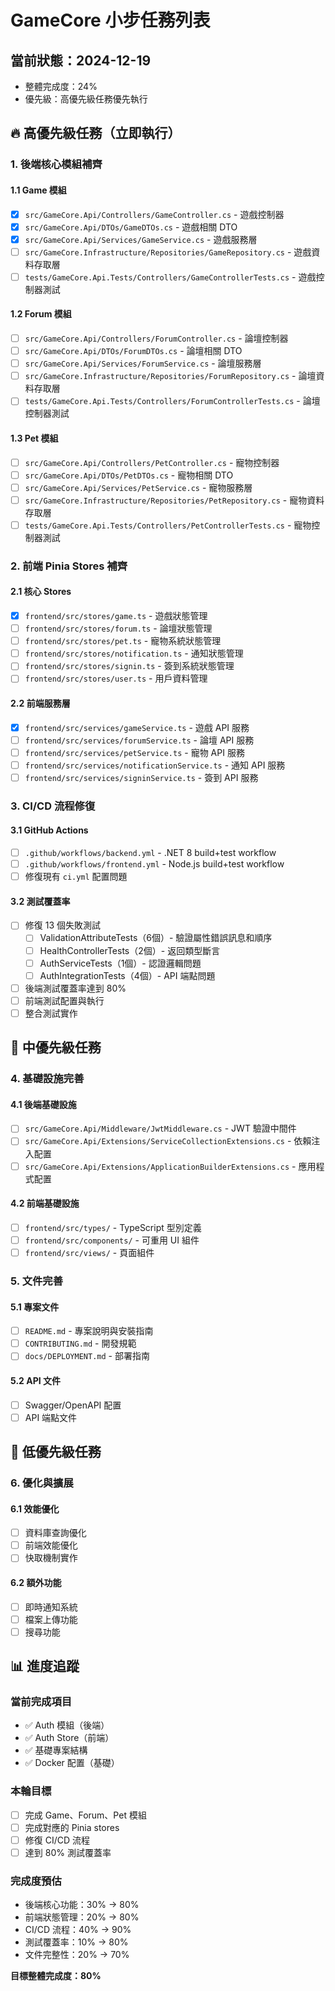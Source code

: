 # GameCore 小步任務列表

## 當前狀態：2024-12-19
- 整體完成度：24%
- 優先級：高優先級任務優先執行

## 🔥 高優先級任務（立即執行）

### 1. 後端核心模組補齊

#### 1.1 Game 模組
- [x] `src/GameCore.Api/Controllers/GameController.cs` - 遊戲控制器
- [x] `src/GameCore.Api/DTOs/GameDTOs.cs` - 遊戲相關 DTO
- [x] `src/GameCore.Api/Services/GameService.cs` - 遊戲服務層
- [ ] `src/GameCore.Infrastructure/Repositories/GameRepository.cs` - 遊戲資料存取層
- [ ] `tests/GameCore.Api.Tests/Controllers/GameControllerTests.cs` - 遊戲控制器測試

#### 1.2 Forum 模組
- [ ] `src/GameCore.Api/Controllers/ForumController.cs` - 論壇控制器
- [ ] `src/GameCore.Api/DTOs/ForumDTOs.cs` - 論壇相關 DTO
- [ ] `src/GameCore.Api/Services/ForumService.cs` - 論壇服務層
- [ ] `src/GameCore.Infrastructure/Repositories/ForumRepository.cs` - 論壇資料存取層
- [ ] `tests/GameCore.Api.Tests/Controllers/ForumControllerTests.cs` - 論壇控制器測試

#### 1.3 Pet 模組
- [ ] `src/GameCore.Api/Controllers/PetController.cs` - 寵物控制器
- [ ] `src/GameCore.Api/DTOs/PetDTOs.cs` - 寵物相關 DTO
- [ ] `src/GameCore.Api/Services/PetService.cs` - 寵物服務層
- [ ] `src/GameCore.Infrastructure/Repositories/PetRepository.cs` - 寵物資料存取層
- [ ] `tests/GameCore.Api.Tests/Controllers/PetControllerTests.cs` - 寵物控制器測試

### 2. 前端 Pinia Stores 補齊

#### 2.1 核心 Stores
- [x] `frontend/src/stores/game.ts` - 遊戲狀態管理
- [ ] `frontend/src/stores/forum.ts` - 論壇狀態管理
- [ ] `frontend/src/stores/pet.ts` - 寵物系統狀態管理
- [ ] `frontend/src/stores/notification.ts` - 通知狀態管理
- [ ] `frontend/src/stores/signin.ts` - 簽到系統狀態管理
- [ ] `frontend/src/stores/user.ts` - 用戶資料管理

#### 2.2 前端服務層
- [x] `frontend/src/services/gameService.ts` - 遊戲 API 服務
- [ ] `frontend/src/services/forumService.ts` - 論壇 API 服務
- [ ] `frontend/src/services/petService.ts` - 寵物 API 服務
- [ ] `frontend/src/services/notificationService.ts` - 通知 API 服務
- [ ] `frontend/src/services/signinService.ts` - 簽到 API 服務

### 3. CI/CD 流程修復

#### 3.1 GitHub Actions
- [ ] `.github/workflows/backend.yml` - .NET 8 build+test workflow
- [ ] `.github/workflows/frontend.yml` - Node.js build+test workflow
- [ ] 修復現有 `ci.yml` 配置問題

#### 3.2 測試覆蓋率
- [ ] 修復 13 個失敗測試
  - [ ] ValidationAttributeTests（6個）- 驗證屬性錯誤訊息和順序
  - [ ] HealthControllerTests（2個）- 返回類型斷言
  - [ ] AuthServiceTests（1個）- 認證邏輯問題
  - [ ] AuthIntegrationTests（4個）- API 端點問題
- [ ] 後端測試覆蓋率達到 80%
- [ ] 前端測試配置與執行
- [ ] 整合測試實作

## 🔶 中優先級任務

### 4. 基礎設施完善

#### 4.1 後端基礎設施
- [ ] `src/GameCore.Api/Middleware/JwtMiddleware.cs` - JWT 驗證中間件
- [ ] `src/GameCore.Api/Extensions/ServiceCollectionExtensions.cs` - 依賴注入配置
- [ ] `src/GameCore.Api/Extensions/ApplicationBuilderExtensions.cs` - 應用程式配置

#### 4.2 前端基礎設施
- [ ] `frontend/src/types/` - TypeScript 型別定義
- [ ] `frontend/src/components/` - 可重用 UI 組件
- [ ] `frontend/src/views/` - 頁面組件

### 5. 文件完善

#### 5.1 專案文件
- [ ] `README.md` - 專案說明與安裝指南
- [ ] `CONTRIBUTING.md` - 開發規範
- [ ] `docs/DEPLOYMENT.md` - 部署指南

#### 5.2 API 文件
- [ ] Swagger/OpenAPI 配置
- [ ] API 端點文件

## 🔵 低優先級任務

### 6. 優化與擴展

#### 6.1 效能優化
- [ ] 資料庫查詢優化
- [ ] 前端效能優化
- [ ] 快取機制實作

#### 6.2 額外功能
- [ ] 即時通知系統
- [ ] 檔案上傳功能
- [ ] 搜尋功能

## 📊 進度追蹤

### 當前完成項目
- ✅ Auth 模組（後端）
- ✅ Auth Store（前端）
- ✅ 基礎專案結構
- ✅ Docker 配置（基礎）

### 本輪目標
- [ ] 完成 Game、Forum、Pet 模組
- [ ] 完成對應的 Pinia stores
- [ ] 修復 CI/CD 流程
- [ ] 達到 80% 測試覆蓋率

### 完成度預估
- 後端核心功能：30% → 80%
- 前端狀態管理：20% → 80%
- CI/CD 流程：40% → 90%
- 測試覆蓋率：10% → 80%
- 文件完整性：20% → 70%

**目標整體完成度：80%**